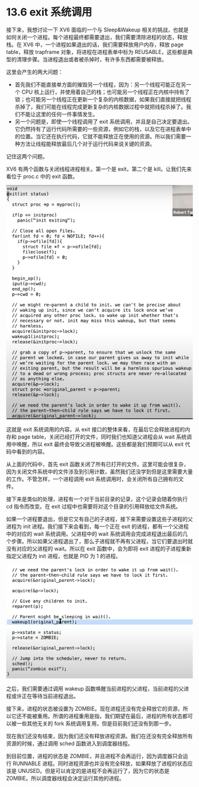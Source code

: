 # 13.6 exit 系统调用

接下来，我想讨论一下 XV6 面临的一个与 Sleep\&Wakeup 相关的挑战，也就是如何关闭一个进程。每个进程最终都需要退出，我们需要清除进程的状态，释放栈。在 XV6 中，一个进程如果退出的话，我们需要释放用户内存，释放 page table，释放 trapframe 对象，将进程在进程表单中标为 REUSABLE，这些都是典型的清理步骤。当进程退出或者被杀掉时，有许多东西都需要被释放。

这里会产生的两大问题：

- 首先我们不能直接单方面的摧毁另一个线程，因为：另一个线程可能正在另一个 CPU 核上运行，并使用着自己的栈；也可能另一个线程正在内核中持有了锁；也可能另一个线程正在更新一个复杂的内核数据，如果我们直接就把线程杀掉了，我们可能在线程完成更新复杂的内核数据过程中就把线程杀掉了。我们不能让这里的任何一件事情发生。
- 另一个问题是，即使一个线程调用了 exit 系统调用，并且是自己决定要退出。它仍然持有了运行代码所需要的一些资源，例如它的栈，以及它在进程表单中的位置。当它还在执行代码，它就不能释放正在使用的资源。所以我们需要一种方法让线程能释放最后几个对于运行代码来说关键的资源。

记住这两个问题。

XV6 有两个函数与关闭线程进程相关。第一个是 exit，第二个是 kill。让我们先来看位于 proc.c 中的 exit 函数。

![](<../assets/image (439).png>)

这就是 exit 系统调用的内容。从 exit 接口的整体来看，在最后它会释放进程的内存和 page table，关闭已经打开的文件，同时我们也知道父进程会从 wait 系统调用中唤醒，所以 exit 最终会导致父进程被唤醒。这些都是我们预期可以从 exit 代码中看到的内容。

从上面的代码中，首先 exit 函数关闭了所有已打开的文件。这里可能会很复杂，因为关闭文件系统中的文件涉及到引用计数，虽然我们还没学到但是这里需要大量的工作。不管怎样，一个进程调用 exit 系统调用时，会关闭所有自己拥有的文件。

接下来是类似的处理，进程有一个对于当前目录的记录，这个记录会随着你执行 cd 指令而改变。在 exit 过程中也需要将对这个目录的引用释放给文件系统。

如果一个进程要退出，但是它又有自己的子进程，接下来需要设置这些子进程的父进程为 init 进程。我们接下来会看到，每一个正在 exit 的进程，都有一个父进程中的对应的 wait 系统调用。父进程中的 wait 系统调用会完成进程退出最后的几个步骤。所以如果父进程退出了，那么子进程就不再有父进程，当它们要退出时就没有对应的父进程的 wait。所以在 exit 函数中，会为即将 exit 进程的子进程重新指定父进程为 init 进程，也就是 PID 为 1 的进程。

![](<../assets/image (502).png>)

之后，我们需要通过调用 wakeup 函数唤醒当前进程的父进程，当前进程的父进程或许正在等待当前进程退出。

接下来，进程的状态被设置为 ZOMBIE。现在进程还没有完全释放它的资源，所以它还不能被重用。所谓的进程重用是指，我们期望在最后，进程的所有状态都可以被一些其他无关的 fork 系统调用复用，但是目前我们还没有到那一步。

现在我们还没有结束，因为我们还没有释放进程资源。我们在还没有完全释放所有资源的时候，通过调用 sched 函数进入到调度器线程。

到目前位置，进程的状态是 ZOMBIE，并且进程不会再运行，因为调度器只会运行 RUNNABLE 进程。同时进程资源也并没有完全释放，如果释放了进程的状态应该是 UNUSED。但是可以肯定的是进程不会再运行了，因为它的状态是 ZOMBIE。所以调度器线程会决定运行其他的进程。
